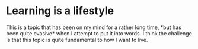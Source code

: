 # Learning is a lifestyle
<Stage stage="seedling" />
This is a topic that has been on my mind for a rather long time, *but has been quite evasive* when I attempt to put it into words. I think the challenge is that this topic is quite fundamental to how I want to live.


<orbit-reviewarea><orbit-prompt cloze="This is a topic that has been on my mind for a rather {long time}, *but has been quite evasive* when I attempt to put it into words."></orbit-prompt>
<orbit-prompt cloze="I think the {challenge} is that this topic is quite fundamental to how I want to live."></orbit-prompt>
<orbit-prompt question="Why is learning a lifestyle?" answer="There is a growing amount of evidence that practices that help you learn most effectively also promote a healthy lifestyle."></orbit-prompt></orbit-reviewarea>

